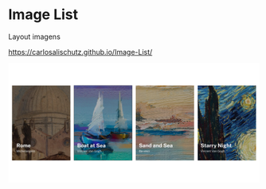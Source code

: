 # Image List

Layout imagens

https://carlosalischutz.github.io/Image-List/

![Layout Foto](https://github.com/CarlosAliSchutz/Image-List/blob/main/src/images/Layout.jpg)
